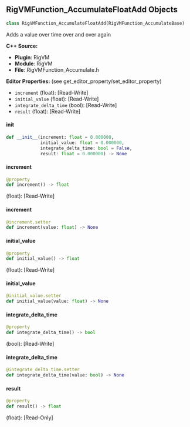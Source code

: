 ## RigVMFunction_AccumulateFloatAdd Objects

```python
class RigVMFunction_AccumulateFloatAdd(RigVMFunction_AccumulateBase)
```

Adds a value over time over and over again

**C++ Source:**

- **Plugin**: RigVM
- **Module**: RigVM
- **File**: RigVMFunction_Accumulate.h

**Editor Properties:** (see get_editor_property/set_editor_property)

- ``increment`` (float):  [Read-Write]
- ``initial_value`` (float):  [Read-Write]
- ``integrate_delta_time`` (bool):  [Read-Write]
- ``result`` (float):  [Read-Write]

<a id="unreal.RigVMFunction_AccumulateFloatAdd.__init__"></a>

#### __init__

```python
def __init__(increment: float = 0.000000,
             initial_value: float = 0.000000,
             integrate_delta_time: bool = False,
             result: float = 0.000000) -> None
```

<a id="unreal.RigVMFunction_AccumulateFloatAdd.increment"></a>

#### increment

```python
@property
def increment() -> float
```

(float):  [Read-Write]

<a id="unreal.RigVMFunction_AccumulateFloatAdd.increment"></a>

#### increment

```python
@increment.setter
def increment(value: float) -> None
```

<a id="unreal.RigVMFunction_AccumulateFloatAdd.initial_value"></a>

#### initial_value

```python
@property
def initial_value() -> float
```

(float):  [Read-Write]

<a id="unreal.RigVMFunction_AccumulateFloatAdd.initial_value"></a>

#### initial_value

```python
@initial_value.setter
def initial_value(value: float) -> None
```

<a id="unreal.RigVMFunction_AccumulateFloatAdd.integrate_delta_time"></a>

#### integrate_delta_time

```python
@property
def integrate_delta_time() -> bool
```

(bool):  [Read-Write]

<a id="unreal.RigVMFunction_AccumulateFloatAdd.integrate_delta_time"></a>

#### integrate_delta_time

```python
@integrate_delta_time.setter
def integrate_delta_time(value: bool) -> None
```

<a id="unreal.RigVMFunction_AccumulateFloatAdd.result"></a>

#### result

```python
@property
def result() -> float
```

(float):  [Read-Only]

<a id="unreal.RigUnit_AccumulateFloatAdd"></a>